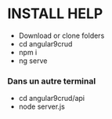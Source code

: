 # INSTALL HELP

- Download or clone folders
- cd angular9crud
- npm i
- ng serve

### Dans un autre terminal
- cd angular9crud/api
- node server.js
